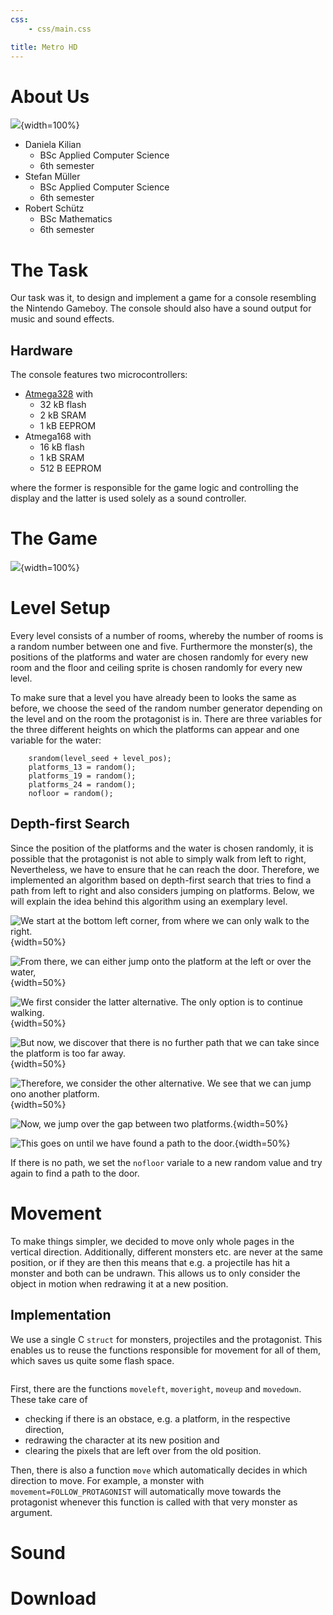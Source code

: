 ```yaml
---
css:
    - css/main.css

title: Metro HD
---
```


# About Us
![](images/wir.jpg){width=100%}

* Daniela Kilian
    - BSc Applied Computer Science
    - 6th semester
* Stefan Müller
    - BSc Applied Computer Science
    - 6th semester
* Robert Schütz
    - BSc Mathematics
    - 6th semester

# The Task
Our task was it, to design and implement a game for a console resembling the Nintendo Gameboy. 
The console should also have a sound output for music and sound effects.


## Hardware
The console features two microcontrollers:

* [Atmega328](https://en.wikipedia.org/wiki/ATmega328) with
    - 32 kB flash
    - 2 kB SRAM
    - 1 kB EEPROM
* Atmega168 with
    - 16 kB flash
    - 1 kB SRAM
    - 512 B EEPROM

where the former is responsible for the game logic and controlling the display
and the latter is used solely as a sound controller.

# The Game
![](images/splash.png){width=100%}

# Level Setup
Every level consists of a number of rooms, whereby the number of rooms is a random number between one and five. 
Furthermore the monster(s), the positions of the platforms and water are chosen randomly for every new room and the floor and ceiling sprite is chosen randomly for every new level. 

To make sure that a level you have already been to looks the same as before, we choose the seed of the random number generator depending on the level and on the room the protagonist is in. There are three variables for the three different heights on which the platforms can appear and one variable for the water:


```{.c}
    srandom(level_seed + level_pos);
    platforms_13 = random();
    platforms_19 = random();
    platforms_24 = random();
    nofloor = random();
``` 

## Depth-first Search
Since the position of the platforms and the water is chosen randomly,
it is possible that the protagonist is not able to simply walk from left to right,
Nevertheless, we have to ensure that he can reach the door.
Therefore, we implemented an algorithm based on depth-first search
that tries to find a path from left to right and also considers jumping on platforms.
Below, we will explain the idea behind this algorithm using an exemplary level.

![We start at the bottom left corner, from where we can only walk to the right.](images/dfs1.png){width=50%}

![From there, we can either jump onto the platform at the left or over the water,](images/dfs2.png){width=50%}

![We first consider the latter alternative. The only option is to continue walking.](images/dfs3.png){width=50%}

![But now, we discover that there is no further path that we can take since the platform is too far away.](images/dfs4.png){width=50%}

![Therefore, we consider the other alternative. We see that we can jump ono another platform.](images/dfs5.png){width=50%}

![Now, we jump over the gap between two platforms.](images/dfs6.png){width=50%}

![This goes on until we have found a path to the door.](images/dfs7.png){width=50%}

If there is no path, we set the `nofloor` variale to a new random value
and try again to find a path to the door.

# Movement
To make things simpler, we decided to move only whole pages in the vertical direction.
Additionally, different monsters etc. are never at the same position,
or if they are then this means that e.g. a projectile has hit a monster and both can be undrawn.
This allows us to only consider the object in motion when redrawing it at a new position.

## Implementation
We use a single C `struct` for monsters, projectiles and the protagonist.
This enables us to reuse the functions responsible for movement for all of them,
which saves us quite some flash space.

```{.c include=../master/character.h startline=11 endline=30}
```

First, there are the functions `moveleft`, `moveright`, `moveup` and `movedown`.
These take care of

- checking if there is an obstace, e.g. a platform, in the respective direction,
- redrawing the character at its new position and
- clearing the pixels that are left over from the old position.

Then, there is also a function `move` which automatically decides in which direction to move.
For example, a monster with `movement=FOLLOW_PROTAGONIST` will automatically move towards the protagonist
whenever this function is called with that very monster as argument.

# Sound

# Download
